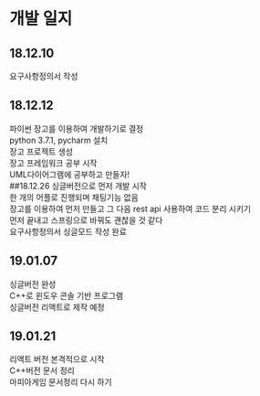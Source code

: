 # 개발 일지
## 18.12.10
요구사항정의서 작성
## 18.12.12
파이썬 장고를 이용하여 개발하기로 결정  
python 3.7.1, pycharm 설치  
장고 프로젝트 생성  
장고 프레임워크 공부 시작  
UML다이어그램에 공부하고 만들자!  
##18.12.26
싱글버전으로 먼저 개발 시작  
한 개의 어플로 진행되며 채팅기능 없음  
장고를 이용하여 먼저 만들고 그 다음 rest api 사용하여 코드 분리 시키기  
먼저 끝내고 스프링으로 바꿔도 괜찮을 것 같다  
요구사항정의서 싱글모드 작성 완료  
## 19.01.07
싱글버전 완성  
C++로 윈도우 콘솔 기반 프로그램  
싱글버전 리액트로 제작 예정  

## 19.01.21
리액트 버전 본격적으로 시작  
C++버전 문서 정리  
마피아게임 문서정리 다시 하기  
